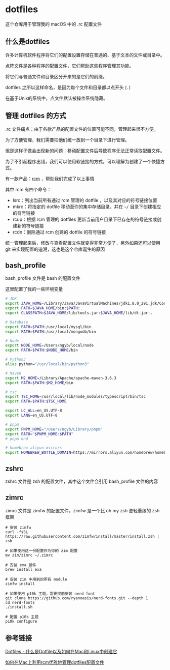# dotfiles

这个仓库用于管理我的 macOS 中的 .rc 配置文件



## 什么是dotfiles

许多计算机软件程序将它们的配置设置存储在普通的、基于文本的文件或目录中。

点阵文件是各种程序的配置文件，它们帮助这些程序管理其功能。

将它们与普通文件和目录区分开来的是它们的前缀。

dotfiles 之所以这样命名，是因为每个文件和目录都以点开头 (`.`)

在基于Unix的系统中，点文件默认被操作系统隐藏。



## 管理 dotfiles 的方式

.rc 文件痛点：由于各款产品的配置文件的位置可能不同，管理起来很不方便。

为了方便管理，我们需要把他们统一放到一个目录下进行管理。

但是这样子做会出现新的问题：移动配置文件后导致程序无法正常读取配置文件。

为了不引起程序出错，我们可以使用软链接的方式，可以理解为创建了一个快捷方式。



有一款产品：[rcm](https://github.com/thoughtbot/rcm) ，帮助我们完成了以上事情

其中 rcm 有四个命令：

- lsrc：列出当前所有通过 rcm 管理的 dotfile ，以及其对应的符号链接位置
- mkrc：将指定的 dotfile 移动至你的集中存储目录，并在 `~/` 目录下创建相应的符号链接
- rcup：根据 rcm 管理的 dotfiles 更新当前用户目录下已存在的符号链接或创建新的符号链接
- rcdn：删除通过 rcm 创建的 dotfile 的符号链接



统一管理起来后，修改与查看配置文件就变得非常方便了，另外如果还可以使用 git 来实现配置的追溯，这也是这个仓库诞生的原因



## bash_profile

bash_profile 文件是 bash 的配置文件

这里配置了我的一些环境变量

```bash
# JDK
export JAVA_HOME=/Library/Java/JavaVirtualMachines/jdk1.8.0_291.jdk/Contents/Home
export PATH=$JAVA_HOME/bin:$PATH:.
export CLASSPATH=$JAVA_HOME/lib/tools.jar:$JAVA_HOME/lib/dt.jar:.

# Database
export PATH=$PATH:/usr/local/mysql/bin
export PATH=$PATH:/usr/local/mongodb/bin

# Node
export NODE_HOME=/Users/ngyb/local/node
export PATH=$PATH:$NODE_HOME/bin

# Python3
alias python="/usr/local/bin/python3"

# Maven
export M2_HOME=/Library/Apache/apache-maven-3.6.3
export PATH=$PATH:$M2_HOME/bin

# tsc
export TSC_HOME=/usr/local/lib/node_modules/typescript/bin/tsc
export PATH=$PATH:$TSC_HOME

export LC_ALL=en_US.UTF-8
export LANG=en_US.UTF-8

# pnpm
export PNPM_HOME="/Users/ngyb/Library/pnpm"
export PATH="$PNPM_HOME:$PATH"
# pnpm end

# homebrew aliyun mirrors
export HOMEBREW_BOTTLE_DOMAIN=https://mirrors.aliyun.com/homebrew/homebrew-bottles
```



## zshrc

zshrc 文件是 zsh 的配置文件，其中这个文件会引用 bash_profile 文件的内容



## zimrc

zimrc 文件是 zimfw 的配置文件，zimfw 是一个比 oh my zsh 更轻量级的 zsh 框架

```shell
# 安装 zimfw
curl -fsSL https://raw.githubusercontent.com/zimfw/install/master/install.zsh | zsh

# 如果使用这一份配置作为你的 zim 配置
mv zim/zimrc ~/.zimrc

# 安装 exa 插件
brew install exa

# 安装 zim 中用到的所有 module
zimfw install

# 如果使用 p10k 主题，需要提前安装 nerd font
git clone https://github.com/ryanoasis/nerd-fonts.git --depth 1
cd nerd-fonts
./install.sh

# 配置 p10k 主题
p10k configure
```



## 参考链接

[Dotfiles - 什么是Dotfile以及如何在Mac和Linux中创建它](https://juejin.cn/post/7023216265825107981)

[如何在Mac上利用rcm优雅地管理dotfiles配置文件](https://blog.csdn.net/qq_43827595/article/details/107459146)
